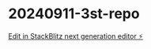# 20240911-3st-repo

[Edit in StackBlitz next generation editor ⚡️](https://stackblitz.com/~/github.com/komoses123/20240911-3st-repo)